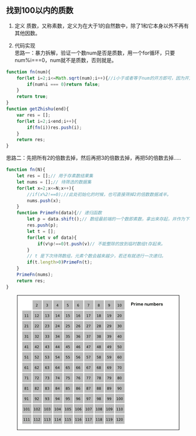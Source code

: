 ## 找到100以内的质数

1. 定义
质数，又称素数，定义为在大于1的自然数中，除了1和它本身以外不再有其他因数。

2. 代码实现  
思路一：暴力拆解，验证一个数num是否是质数，用一个for循环，只要num%i===0，num就不是质数，否则就是。
```js
function fn(num){
    for(let i=2;i<=Math.sqrt(num);i++){//i小于或者等于num的开方即可，因为开方的两边是对称的
        if(num%i === 0)return false;
    }
    return true;
}
function getZhishu(end){
    var res = [];
    for(let i=2;i<end;i++){
        if(fn(i))res.push(i);
    }
    return res;
}
```

思路二：先把所有2的倍数去掉，然后再把3的倍数去掉，再把5的倍数去掉.....
```js
function fn(N){
    let res = [];// 用于存素数结果集
    let nums = [];// 待筛选的数据集
    for(let x=2;x<=N;x++){
        //if(x%2!==0);//此处初始化的时候，也可直接筛掉2的倍数数据减半。
        nums.push(x);
    }
    function PrimeFn(data){// 递归函数
        let p = data.shift();// 数组最前端的一个数即素数，拿出来存起，并作为下次筛除的分母。
        res.push(p);
        let t = [];
        for(let v of data){
            if(v%p!==0)t.push(v)// 不能整除的放到临时数组t存起来。
        }
        // t 是下次待筛数组，元素个数会越来越少，若还有就进行一次递归。
        if(t.length>0)PrimeFn(t);
    }
    PrimeFn(nums);
    return res;
}
```
<div align="center"><img src="./image/primeNum.gif"/></div>
